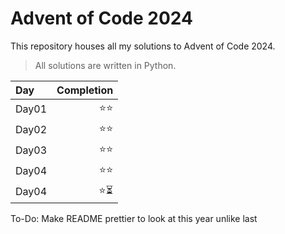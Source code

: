 # Advent of Code 2024
This repository houses all my solutions to Advent of Code 2024.
>All solutions are written in Python.

| Day   | Completion |
| :---  |  ----:   |
| Day01 | ⭐⭐ |
| Day02 | ⭐⭐ |
| Day03 | ⭐⭐ |
| Day04 | ⭐⭐ |
| Day04 | ⭐⏳ |

To-Do:
Make README prettier to look at this year unlike last
